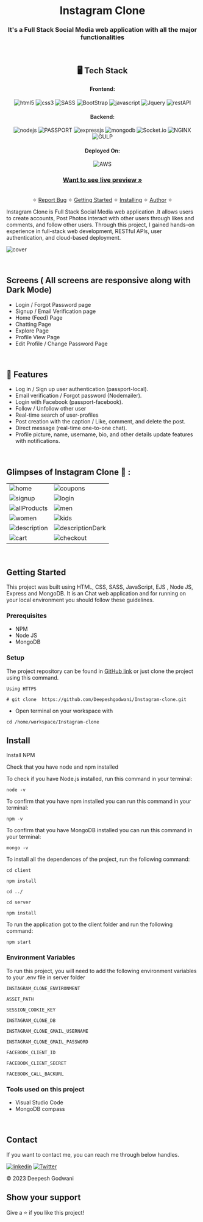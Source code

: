 <h1 align="center">Instagram Clone</h1>

<h3 align="center">It's a Full Stack Social Media web application with all the major functionalities</h3>

<br />

<h2 align="center">🖥️ Tech Stack</h2>


<h4 align="center">Frontend:</h4>

<p align="center">
  <img src="https://img.shields.io/badge/HTML5-E34F26?style=for-the-badge&logo=html5&logoColor=white" alt="html5" />
  <img src="https://img.shields.io/badge/CSS3-1572B6?style=for-the-badge&logo=css3&logoColor=white" alt="css3" />
  <img src="https://img.shields.io/badge/Sass-CC6699.svg?style=for-the-badge&logo=Sass&logoColor=white" alt="SASS" />
  <img src="https://img.shields.io/badge/Bootstrap-7952B3.svg?style=for-the-badge&logo=Bootstrap&logoColor=white" alt="BootStrap" />
  <img src="https://img.shields.io/badge/JavaScript-323330?style=for-the-badge&logo=javascript&logoColor=F7DF1E" alt="javascript" />
  <img src="https://img.shields.io/badge/jQuery-0769AD.svg?style=for-the-badge&logo=jQuery&logoColor=white" alt="Jquery" />
  <img src="https://img.shields.io/badge/Rest_API-02303A?style=for-the-badge&logo=react-router&logoColor=white" alt="restAPI" />  
</p>


<h4 align="center">Backend:</h4>

<p align="center">
  <img src="https://img.shields.io/badge/Node.js-339933?style=for-the-badge&logo=nodedotjs&logoColor=white" alt="nodejs" />
  <img src="https://img.shields.io/badge/Passport-34E27A.svg?style=for-the-badge&logo=Passport&logoColor=white" alt="PASSPORT" />
  <img src="https://img.shields.io/badge/Express.js-000000?style=for-the-badge&logo=express&logoColor=white" alt="expressjs" />
  <img src="https://img.shields.io/badge/MongoDB-4EA94B?style=for-the-badge&logo=mongodb&logoColor=white" alt="mongodb" />
  <img src="https://img.shields.io/badge/Socket.io-010101.svg?style=for-the-badge&logo=socketdotio&logoColor=white" alt="Socket.io" />
  <img src="https://img.shields.io/badge/NGINX-009639.svg?style=for-the-badge&logo=NGINX&logoColor=white" alt="NGINX" />
  <img src="https://img.shields.io/badge/gulp-CF4647.svg?style=for-the-badge&logo=gulp&logoColor=white" alt="GULP" />
  
  
</p>

<h4 align="center">Deployed On:</h4>

<p align="center">
  <img src="https://img.shields.io/badge/Amazon%20AWS-232F3E.svg?style=for-the-badge&logo=Amazon-AWS&logoColor=white" alt="AWS" />

</p>



<h3 align="center"><a href="http://deepeshgodwaniproject.tech/"><strong>Want to see live preview »</strong></a></h3>

<p align="center">
  <br />&#10023;
  <a href="https://github.com/Deepeshgodwani/Instagram-clone/issues">Report Bug</a> &#10023;
  <a href="#Getting-Started">Getting Started</a> &#10023; 
  <a href="#Install">Installing</a> &#10023;
  <a href="#Contact">Author</a> &#10023;
</p>

Instagram Clone is Full Stack Social Media web application .It allows users to create accounts, Post Photos  interact with other users through likes and comments, and follow other users. Through this project, I gained hands-on experience in full-stack web development, RESTful APIs, user authentication, and cloud-based deployment.



![cover](https://res.cloudinary.com/dynjwlpl3/image/upload/v1676621497/Instagram-clone/instaHome_iiktz1.png)

<br />

## Screens ( All screens are responsive along with Dark Mode)
- Login / Forgot Password page
- Signup / Email Verification page
- Home (Feed) Page
- Chatting Page
- Explore Page
- Profile View Page
- Edit Profile / Change Password Page


<br />


## 🚀 Features
- Log in / Sign up user authentication (passport-local).
- Email verification / Forgot password (Nodemailer).
- Login with Facebook (passport-facebook).
- Follow / Unfollow other user
- Real-time search of user-profiles
- Post creation with the caption / Like, comment, and delete the post.
- Direct message (real-time one-to-one chat).
- Profile picture, name, username, bio, and other details update features with notifications.


<br />

## Glimpses of Instagram Clone 🙈 :


<table>
  <tr>
    <td><img src="https://res.cloudinary.com/dynjwlpl3/image/upload/v1676621492/Instagram-clone/insta1_wsizzu.png" alt="home" /></td>
    <td><img src="https://res.cloudinary.com/dynjwlpl3/image/upload/v1676621492/Instagram-clone/INSTA2_zpopzl.png" alt="coupons" /></td>
  </tr>
  <tr>
    <td><img src="https://res.cloudinary.com/dynjwlpl3/image/upload/v1676621475/Instagram-clone/insta_email-verify_pvkkmn.png" alt="signup" /></td>
    <td><img src="https://res.cloudinary.com/dynjwlpl3/image/upload/v1676621475/Instagram-clone/email_link_nqyc68.png" alt="login" /></td>
  </tr>
  <tr>
    <td><img src="https://res.cloudinary.com/dynjwlpl3/image/upload/v1676621497/Instagram-clone/instaHome_iiktz1.png" alt="allProducts" /></td>
    <td><img src="https://res.cloudinary.com/dynjwlpl3/image/upload/v1676621475/Instagram-clone/instaStories_o65yir.png" alt="men" /></td>
  </tr>
  <tr>
    <td><img src="https://res.cloudinary.com/dynjwlpl3/image/upload/v1676621476/Instagram-clone/create_post_lvclhk.png" alt="women" /></td>
    <td><img src="https://res.cloudinary.com/dynjwlpl3/image/upload/v1676621476/Instagram-clone/insta_postView_swidvd.png" alt="kids" /></td>
  </tr>
  <tr>
    <td><img src="https://res.cloudinary.com/dynjwlpl3/image/upload/v1676621475/Instagram-clone/insta_chatting_xnewyw.png" alt="description" /></td>
    <td><img src="https://res.cloudinary.com/dynjwlpl3/image/upload/v1676621476/Instagram-clone/explore_alqiwg.png" alt="descriptionDark" /></td>
  </tr>
  <tr>
    <td><img src="https://res.cloudinary.com/dynjwlpl3/image/upload/v1676621475/Instagram-clone/instagram_profile_eynlpg.png" alt="cart" /></td>
    <td><img src="https://res.cloudinary.com/dynjwlpl3/image/upload/v1676621474/Instagram-clone/instagram_edit_profile_g71wom.png" alt="checkout" /></td>
  </tr>
</table>

<br />


## Getting Started

This project was built using HTML, CSS, SASS, JavaScript, EJS , Node JS, Express and MongoDB. It is an Chat web application and for running on your local environment you should follow these guidelines.


### Prerequisites

- NPM 
- Node JS
- MongoDB

### Setup


The project repository can be found in [GitHub link](https://github.com/Deepeshgodwani/Instagram-clone) or just clone the project using this command. 


```
Using HTTPS

# git clone  https://github.com/Deepeshgodwani/Instagram-clone.git
```

+ Open terminal on your workspace with

```
cd /home/workspace/Instagram-clone
```


## Install

Install NPM

Check that you have node and npm installed

To check if you have Node.js installed, run this command in your terminal:


```
node -v
```

To confirm that you have npm installed you can run this command in your terminal:


```
npm -v
```

To confirm that you have MongoDB installed you can run this command in your terminal:


```
mongo -v
```


To install all the dependences of the project, run the following command:


```
cd client

npm install

cd ../

cd server

npm install
```


To run the application got to the client folder and run the following command:

```
npm start
```

### Environment Variables

To run this project, you will need to add the following environment variables to your .env file in server folder

`INSTAGRAM_CLONE_ENVIRONMENT`

`ASSET_PATH`

`SESSION_COOKIE_KEY`

`INSTAGRAM_CLONE_DB`

`INSTAGRAM_CLONE_GMAIL_USERNAME`

`INSTAGRAM_CLONE_GMAIL_PASSWORD`

`FACEBOOK_CLIENT_ID`

`FACEBOOK_CLIENT_SECRET`

`FACEBOOK_CALL_BACKURL`


### Tools used on this project

- Visual Studio Code
- MongoDB compass

<br/>



## Contact

If you want to contact me, you can reach me through below handles.

[![linkedin](https://img.shields.io/badge/Deepesh_Godwani-0077B5?style=for-the-badge&logo=linkedin&logoColor=white)](linkedin.com/in/deeepesh-godwani-4269531b0)
[![Twitter](https://img.shields.io/badge/Deepesh_Godwani-20232A?style=for-the-badge&logo=Github&logoColor=white)](https://github.com/Deepeshgodwani)

© 2023 Deepesh Godwani



## Show your support

Give a ⭐️ if you like this project!

